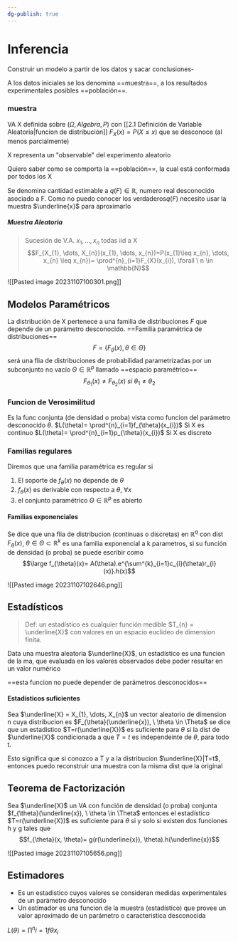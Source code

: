 ```yaml
---
dg-publish: true
---
```

# Inferencia

Construir un modelo a partir de los datos y sacar conclusiones-

A los datos iniciales se los denomina ==muestra==, a los resultados experimentales posibles ==población==.

### muestra
VA X definida sobre $(\Omega, Algebra, P)$ con [[2.1 Definición de Variable Aleatoria|funcion de distribución]] $F_X(x)= P(X \leq x)$ que se desconoce (al menos parcialmente)

X representa un "observable" del experimento aleatorio

Quiero saber como se comporta la ==población==, la cual está conformada por todos los X

Se denomina cantidad estimable a $q(F) \in \mathbb{R}$, numero real desconocido asociado a F. Como no puedo conocer los verdaderos$q(F)$ necesito usar la muestra $\underline{x}$ para aproximarlo


##### Muestra Aleatoria 
> Sucesión de V.A. $x_{1}, \dots, x_{n}$ todas iid a X
> $$F_{X_{1}, \dots, X_{n}}(x_{1}, \dots, x_{n})=P(x_{1}\leq x_{n}, \dots, x_{n} \leq x_{n})= \prod^{n}_{i=1}F_{X}(x_{i}), \forall \ n \in \mathbb{N}$$

![[Pasted image 20231107100301.png]]

## Modelos Paramétricos
La distribución de X pertenece a una familia de distribuciones $\textit{F}$ que depende de un parámetro desconocido.
==Familia paramétrica de distribuciones==
$$F =\{ {F_{\theta}(x)}, \theta \in \Theta \}$$
será una flia de distribuciones de probabilidad parametrizadas por un subconjunto no vacío $\Theta \in \mathbb{R}^p$ llamado ==espacio paramétrico==
$$F_{\theta_{1}}(x)\neq F_{\theta
_{2}}(x) \ si \ \theta_{1} \neq \theta_{2}$$

### Funcion de Verosimilitud
Es la func conjunta (de densidad o proba) vista como funcion del parámetro desconocido $\theta$. 
$L(\theta)= \prod^{n}_{i=1}f_{\theta}(x_{i})$ Si X es continuo
$L(\theta)= \prod^{n}_{i=1}p_{\theta}(x_{i})$ Si X es discreto

### Familias regulares
Diremos que una familia paramétrica es regular si 
1. El soporte de $f_{\theta}(x)$ no depende de $\theta$
2. $f_{\theta}(x)$ es derivable con respecto a $\theta, \ \forall x$
3. el conjunto paramétrico $\Theta \in \mathbb{R}^p$ es abierto

#### Familias exponenciales
Se dice que una flia de distribucion (continuas o discretas) en $\mathbb{R}^q$ con dist $F_{\theta}(x)$, $\theta \in \Theta \subset \mathbb{R}^k$ es una familia exponencial a k parametros, si su función de densidad (o proba) se puede escribir como 
$$\large f_{\theta}(x)= A(\theta).e^{\sum^{k}_{i=1}c_{i}(\theta)r_{i}(x)}.h(x)$$



![[Pasted image 20231107102646.png]]


## Estadísticos
> Def: un estadístico es cualquier función medible $T_{n} = \underline{X}$ con valores en un espacio euclideo de dimension finita.

Data una muestra aleatoria $\underline{X}$, un estadístico es una funcion de la ma, que evaluada en los valores observados debe poder resultar en un valor numérico

==esta funcion no puede depender de parámetros desconocidos==


#### Estadísticos suficientes

Sea $\underline{X} = X_{1}, \dots, X_{n}$ un vector aleatorio de dimension n cuya distribucion es $F_{\theta}(\underline{x}), \ \theta \in \Theta$ se dice que un estadistico $T=r(\underline{X})$ es suficiente para $\theta$ si la dist de $\underline{X}$ condicionada a que $T=t$ es independeinte de $\theta$, para todo t.

Esto significa que si conozco a T y a la distribucion $\underline{X}|T=t$, entonces puedo reconstruir una muestra con la misma dist que la original


## Teorema de Factorización 
Sea $\underline{X}$ un VA con función de densidad (o proba) conjunta $f_{\theta}(\underline{x}), \ \theta \in \Theta$ entonces el estadístico $T=r(\underline{X})$ es suficiente para $\theta$ si y solo si existen dos funciones h y g tales que 
$$f_{\theta}(x, \theta)= g(r(\underline{x}), \theta).h(\underline{x})$$


![[Pasted image 20231107105656.png]]



## Estimadores

- Es un estadistico cuyos valores se consideran medidas experimentales de un parámetro desconocido 
- Un estimador es una funcion de la muestra (estadístico) que provee un valor aproximado de un parámetro o caracteristica desconocida 


$L(\theta) = \prod^{n}{i=1} f \theta{x_i}$